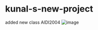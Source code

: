 # kunal-s-new-project
added new class AIDI2004
![image](https://github.com/kunalkrishan19/kunal-s-new-project/assets/145516112/f69b91f6-3154-47b0-baa0-cecb8df67e52)

